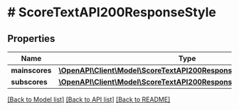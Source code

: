 # # ScoreTextAPI200ResponseStyle

## Properties

Name | Type | Description | Notes
------------ | ------------- | ------------- | -------------
**mainscores** | [**\OpenAPI\Client\Model\ScoreTextAPI200ResponseReadabilityMainscores**](ScoreTextAPI200ResponseReadabilityMainscores.md) |  | [optional]
**subscores** | [**\OpenAPI\Client\Model\ScoreTextAPI200ResponseStyleSubscores**](ScoreTextAPI200ResponseStyleSubscores.md) |  | [optional]

[[Back to Model list]](../../README.md#models) [[Back to API list]](../../README.md#endpoints) [[Back to README]](../../README.md)
